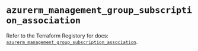 # `azurerm_management_group_subscription_association`

Refer to the Terraform Registory for docs: [`azurerm_management_group_subscription_association`](https://registry.terraform.io/providers/hashicorp/azurerm/3.53.0/docs/resources/management_group_subscription_association).
